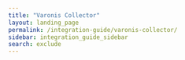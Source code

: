 ```yaml
---
title: "Varonis Collector"
layout: landing_page
permalink: /integration-guide/varonis-collector/
sidebar: integration_guide_sidebar
search: exclude
---
```

